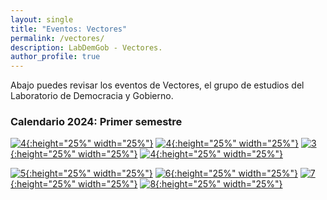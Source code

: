 ```yaml
---
layout: single
title: "Eventos: Vectores"
permalink: /vectores/
description: LabDemGob - Vectores.
author_profile: true
---
```



Abajo puedes revisar los eventos de Vectores, el grupo de estudios del Laboratorio de Democracia y Gobierno.



### Calendario 2024: Primer semestre

[![4](/vectores/2024-01.png){:height="25%" width="25%"}](/vectores/2024-01.png) [![4](/vectores/20240508.png){:height="25%" width="25%"}](/vectores/20240508.png) [![3](/vectores/20240529.png){:height="25%" width="25%"}](/vectores/20240529.png) [![4](/vectores/20240605.png){:height="25%" width="25%"}](/vectores/20240605.png)

[![5](/vectores/20240612.png){:height="25%" width="25%"}](/vectores/20240612.png) [![6](/vectores/20240627.png){:height="25%" width="25%"}](/vectores/20240627.png) [![7](/vectores/20240703.png){:height="25%" width="25%"}](/vectores/20240703.png) [![8](/vectores/20240711.png){:height="25%" width="25%"}](/vectores/20240711.png)
